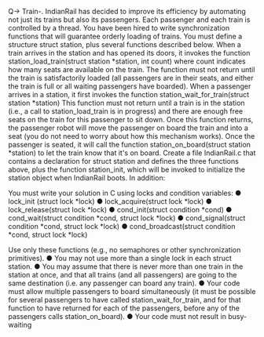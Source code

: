 Q-> Train-. IndianRail has decided to improve its efficiency by automating not just its trains but also its passengers. Each passenger and each train is controlled by a thread. You have been hired to write synchronization functions that will guarantee orderly loading of trains. You must define a structure struct station, plus several functions described below.  When a train arrives in the station and has opened its doors, it invokes the function station_load_train(struct station *station, int count)  where count indicates how many seats are available on the train. The function must not return until the train is satisfactorily loaded (all passengers are in their seats, and either the train is full or all waiting passengers have boarded).  When a passenger arrives in a station, it first invokes the function station_wait_for_train(struct station *station)  This function must not return until a train is in the station (i.e., a call to station_load_train is in progress) and there are enough free seats on the train for this passenger to sit down. Once this function returns, the passenger robot will move the passenger on board the train and into a seat (you do not need to worry about how this mechanism works). Once the passenger is seated, it will call the function  station_on_board(struct station *station) to let the train know that it's on board. Create a file IndianRail.c that contains a declaration for struct station and defines the three functions above, plus the function station_init, which will be invoked to initialize the station object when IndianRail boots. In addition: 
 
You must write your solution in C using locks and condition variables: 
● lock_init (struct lock *lock)
● lock_acquire(struct lock *lock)
● lock_release(struct lock *lock) 
● cond_init(struct condition *cond) 
● cond_wait(struct condition *cond, struct lock *lock) 
● cond_signal(struct condition *cond, struct lock *lock) 
● cond_broadcast(struct condition *cond, struct lock *lock) 
 
Use only these functions (e.g., no semaphores or other synchronization primitives).
● You may not use more than a single lock in each struct station.
● You may assume that there is never more than one train in the station at once, and that all trains (and all passengers) are going to the same destination (i.e. any passenger can board any train).
● Your code must allow multiple passengers to board simultaneously (it must be possible for several passengers to have called station_wait_for_train, and for that function to have returned for each of the passengers, before any of the passengers calls station_on_board). 
● Your code must not result in busy-waiting
